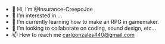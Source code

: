 - 👋 Hi, I’m @Insurance-CreepoJoe
- 👀 I’m interested in ...
- 🌱 I’m currently learning how to make an RPG in gamemaker.
- 💞️ I’m looking to collaborate on coding, sound design, etc...
- 📫 How to reach me carlgonzales440@gmail.com

<!---
Insurance-CreepoJoe/Insurance-CreepoJoe is a ✨ special ✨ repository because its `README.md` (this file) appears on your GitHub profile.
You can click the Preview link to take a look at your changes.
--->
